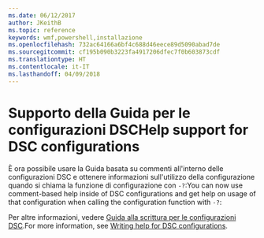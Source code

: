 ```yaml
---
ms.date: 06/12/2017
author: JKeithB
ms.topic: reference
keywords: wmf,powershell,installazione
ms.openlocfilehash: 732ac64166a6bf4c688d46eece89d5090abad7de
ms.sourcegitcommit: cf195b090b3223fa4917206dfec7f0b603873cdf
ms.translationtype: HT
ms.contentlocale: it-IT
ms.lasthandoff: 04/09/2018
---
```

# <a name="help-support-for-dsc-configurations"></a><span data-ttu-id="aa9c8-102">Supporto della Guida per le configurazioni DSC</span><span class="sxs-lookup"><span data-stu-id="aa9c8-102">Help support for DSC configurations</span></span>

<span data-ttu-id="aa9c8-103">È ora possibile usare la Guida basata su commenti all'interno delle configurazioni DSC e ottenere informazioni sull'utilizzo della configurazione quando si chiama la funzione di configurazione con `-?`:</span><span class="sxs-lookup"><span data-stu-id="aa9c8-103">You can now use comment-based help inside of DSC configurations and get help on usage of that configuration when calling the configuration function with `-?`:</span></span>

<span data-ttu-id="aa9c8-104">Per altre informazioni, vedere [Guida alla scrittura per le configurazioni DSC](https://msdn.microsoft.com/powershell/dsc/confighelp).</span><span class="sxs-lookup"><span data-stu-id="aa9c8-104">For more information, see [Writing help for DSC configurations](https://msdn.microsoft.com/powershell/dsc/confighelp).</span></span>